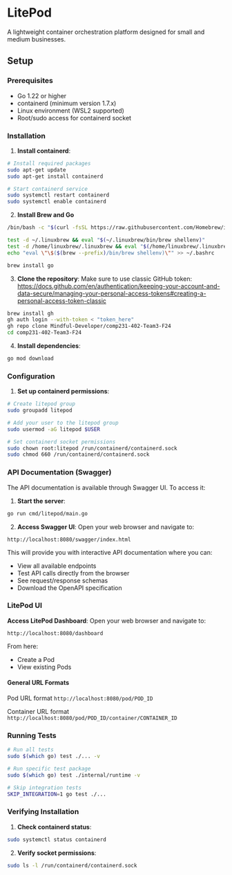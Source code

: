 # LitePod

A lightweight container orchestration platform designed for small and medium businesses.

## Setup

### Prerequisites

- Go 1.22 or higher
- containerd (minimum version 1.7.x)
- Linux environment (WSL2 supported)
- Root/sudo access for containerd socket

### Installation

1. **Install containerd**:
```bash
# Install required packages
sudo apt-get update
sudo apt-get install containerd

# Start containerd service
sudo systemctl restart containerd
sudo systemctl enable containerd
```

2. **Install Brew and Go**
```bash
/bin/bash -c "$(curl -fsSL https://raw.githubusercontent.com/Homebrew/install/HEAD/install.sh)" 
```
```bash
test -d ~/.linuxbrew && eval "$(~/.linuxbrew/bin/brew shellenv)"
test -d /home/linuxbrew/.linuxbrew && eval "$(/home/linuxbrew/.linuxbrew/bin/brew shellenv)"
echo "eval \"\$($(brew --prefix)/bin/brew shellenv)\"" >> ~/.bashrc
```
```bash
brew install go
```

3. **Clone the repository**:
Make sure to use classic GitHub token: https://docs.github.com/en/authentication/keeping-your-account-and-data-secure/managing-your-personal-access-tokens#creating-a-personal-access-token-classic

```bash
brew install gh
gh auth login --with-token < "token_here"
gh repo clone Mindful-Developer/comp231-402-Team3-F24
cd comp231-402-Team3-F24
```

4. **Install dependencies**:
```bash
go mod download
```

### Configuration

1. **Set up containerd permissions**:
```bash
# Create litepod group
sudo groupadd litepod

# Add your user to the litepod group
sudo usermod -aG litepod $USER

# Set containerd socket permissions
sudo chown root:litepod /run/containerd/containerd.sock
sudo chmod 660 /run/containerd/containerd.sock
```

### API Documentation (Swagger)

The API documentation is available through Swagger UI. To access it:

1. **Start the server**:
```bash
go run cmd/litepod/main.go
```

2. **Access Swagger UI**:
Open your web browser and navigate to:
```
http://localhost:8080/swagger/index.html
```

This will provide you with interactive API documentation where you can:
- View all available endpoints
- Test API calls directly from the browser
- See request/response schemas
- Download the OpenAPI specification

### LitePod UI
 **Access LitePod Dashboard**:
Open your web browser and navigate to:
```
http://localhost:8080/dashboard
```
From here:
- Create a Pod
- View existing Pods

#### General URL Formats
Pod URL format ``http://localhost:8080/pod/POD_ID``

Container URL format ``http://localhost:8080/pod/POD_ID/container/CONTAINER_ID``

### Running Tests

```bash
# Run all tests
sudo $(which go) test ./... -v

# Run specific test package
sudo $(which go) test ./internal/runtime -v

# Skip integration tests
SKIP_INTEGRATION=1 go test ./...
```

### Verifying Installation

1. **Check containerd status**:
```bash
sudo systemctl status containerd
```

2. **Verify socket permissions**:
```bash
sudo ls -l /run/containerd/containerd.sock
```
